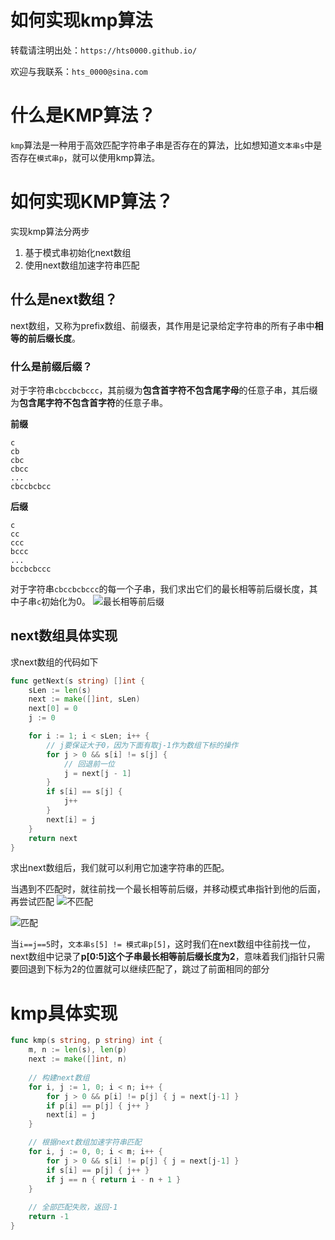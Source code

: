 # 如何实现kmp算法


<!--more-->

转载请注明出处：`https://hts0000.github.io/`

欢迎与我联系：`hts_0000@sina.com`

# 什么是KMP算法？
`kmp`算法是一种用于高效匹配字符串子串是否存在的算法，比如想知道`文本串s`中是否存在`模式串p`，就可以使用kmp算法。

# 如何实现KMP算法？
实现kmp算法分两步
1. 基于模式串初始化next数组
2. 使用next数组加速字符串匹配

## 什么是next数组？
next数组，又称为prefix数组、前缀表，其作用是记录给定字符串的所有子串中**相等的前后缀长度**。

### 什么是前缀后缀？
对于字符串`cbccbcbccc`，其前缀为**包含首字符不包含尾字母**的任意子串，其后缀为**包含尾字符不包含首字符**的任意子串。

**前缀**
```
c
cb
cbc
cbcc
...
cbccbcbcc
```
**后缀**
```
c
cc
ccc
bccc
...
bccbcbccc
```

对于字符串`cbccbcbccc`的每一个子串，我们求出它们的最长相等前后缀长度，其中子串`c`初始化为0。
![最长相等前后缀](https://cdn.jsdelivr.net/gh/hts0000/images/202202111728900.jpg "最长相等前后缀")

## next数组具体实现
求next数组的代码如下
```go
func getNext(s string) []int {
    sLen := len(s)
    next := make([]int, sLen)
    next[0] = 0
    j := 0

    for i := 1; i < sLen; i++ {
        // j要保证大于0，因为下面有取j-1作为数组下标的操作
        for j > 0 && s[i] != s[j] {
            // 回退前一位
            j = next[j - 1]
        }
        if s[i] == s[j] {
            j++
        }
        next[i] = j
    }
    return next
}
```

求出next数组后，我们就可以利用它加速字符串的匹配。

当遇到不匹配时，就往前找一个最长相等前后缀，并移动模式串指针到他的后面，再尝试匹配
![不匹配](https://cdn.jsdelivr.net/gh/hts0000/images/202202111925536.png "不匹配")

![匹配](https://cdn.jsdelivr.net/gh/hts0000/images/202202111926824.png "匹配")

当`i==j==5`时，`文本串s[5] != 模式串p[5]`，这时我们在next数组中往前找一位，next数组中记录了**p[0:5]这个子串最长相等前后缀长度为2**，意味着我们j指针只需要回退到下标为2的位置就可以继续匹配了，跳过了前面相同的部分

# kmp具体实现
```go
func kmp(s string, p string) int {
	m, n := len(s), len(p)
	next := make([]int, n)
	
	// 构建next数组
	for i, j := 1, 0; i < n; i++ {
		for j > 0 && p[i] != p[j] { j = next[j-1] }
		if p[i] == p[j] { j++ }
		next[i] = j
	}

	// 根据next数组加速字符串匹配
	for i, j := 0, 0; i < m; i++ {
		for j > 0 && s[i] != p[j] { j = next[j-1] }
		if s[i] == p[j] { j++ }
		if j == n { return i - n + 1 }
	}
	
	// 全部匹配失败，返回-1
	return -1
}
```

